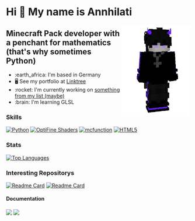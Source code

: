 <h1 align="left">Hi 👋 My name is Annhilati</h1>
<img align="right" height="250" src="https://github.com/annhilati/annhilati/blob/main/GitHub%20images/Annhilati%20Minecraft%20Model.png" />

Minecraft Pack developer with a penchant for mathematics <br> (that's why sometimes Python)
--------------------------------------------------------------------------------------


<ul>
    <li>:earth_africa: I'm based in Germany</li>
    <li>🖥️ See my portfolio at <a href="http://linktr.ee/annhilati">Linktree</a></li>
    <li>:rocket: I'm currently working on <a href="http://linktr.ee/annhilati">something from my list (maybe)</a></li>
    <li>:brain: I'm learning GLSL</li>
</ul>

<h3 align="left">Skills</h3>
<p align="left">
    <a href="https://www.python.org/" target="_blank" rel="noreferrer"><img src="https://raw.githubusercontent.com/danielcranney/readme-generator/main/public/icons/skills/python-colored.svg" width="40" height="40" alt="Python" /></a>
    <a href="https://github.com/sp614x/optifine/blob/master/OptiFineDoc/doc/shaders.txt" target="_blank" rel="noreferrer"><img src="https://strum355.gallerycdn.vsassets.io/extensions/strum355/vscode-mc-shader/0.9.9/1676220390105/Microsoft.VisualStudio.Services.Icons.Default" width="40" height="40" alt="OptiFine Shaders" /></a>
    <a href="https://minecraft.net" target="_blank" rel="noreferrer"><img src="https://arcensoth.gallerycdn.vsassets.io/extensions/arcensoth/language-mcfunction/0.18.0/1623524423579/Microsoft.VisualStudio.Services.Icons.Default" width="40" height="40" alt="mcfunction" /></a>
    <a href="https://developer.mozilla.org/en-US/docs/Glossary/HTML5" target="_blank" rel="noreferrer"><img src="https://raw.githubusercontent.com/danielcranney/readme-generator/main/public/icons/skills/html5-colored.svg" width="40" height="40" alt="HTML5" /></a>
</p>

### Stats
[![Top Languages](https://github-readme-stats.vercel.app/api/top-langs/?username=annhilati&layout=compact&theme=dark&bg_color=161928&title_color=ffffff&text_color=ffffff&border_color=2A2630&langs_count=8)](https://github.com/annhilati)

### Interesting Repositorys
[![Readme Card](https://github-readme-stats.vercel.app/api/pin/?username=annhilati&repo=servertools-datapack&theme=dark&bg_color=161928&title_color=ffffff&text_color=ffffff&border_color=2A2630&description_lines_count=3)](https://github.com/annhilati/servertools-datapack/)
[![Readme Card](https://github-readme-stats.vercel.app/api/pin/?username=annhilati&repo=meta-maltino&theme=dark&bg_color=161928&title_color=ffffff&text_color=ffffff&border_color=2A2630&description_lines_count=3)](https://github.com/annhilati/meta-maltino)

#### Documentation
<a href="https://github.com/annhilati/minecraft/"><img align="center" src="https://github-readme-stats.vercel.app/api/pin/?username=annhilati&repo=minecraft&theme=dark&bg_color=161928&title_color=ffffff&text_color=ffffff&border_color=2A2630&description_lines_count=3" /></a>
<a href="https://github.com/annhilati/minecraft-shader/"><img align="center" src="https://github-readme-stats.vercel.app/api/pin/?username=annhilati&repo=minecraft-shader&theme=dark&bg_color=161928&title_color=ffffff&text_color=ffffff&border_color=2A2630&description_lines_count=3" /></a>
<!-- <a href="https://github.com/annhilati/meta-maltino/wiki"><img height=120 align="center" src="https://github-readme-stats.vercel.app/api/pin/?username=annhilati&repo=meta-maltino&theme=dark&bg_color=161928&title_color=ffffff&text_color=ffffff&border_color=2A2630&description_lines_count=3" /></a> -->
